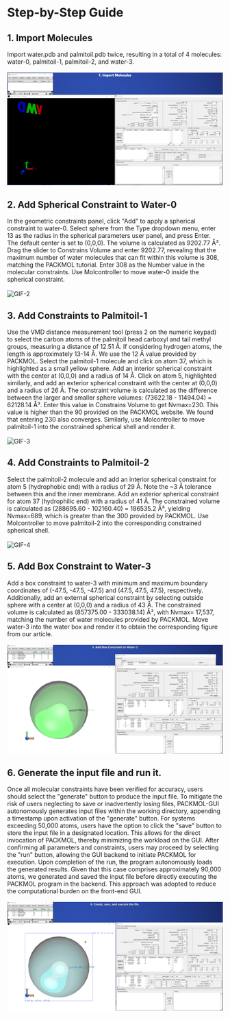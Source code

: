 Step-by-Step Guide
===========
##  1. Import Molecules<br>
Import water.pdb and palmitoil.pdb twice, resulting in a total of 4 molecules: water-0, palmitoil-1, palmitoil-2, and water-3.<br><br>
![GIF-1](https://github.com/MSM-RAD-X-VMD-Plugin/PACKMOL-GUI/blob/main/annotated-recording-examples/Example-1-1.gif)
##  2. Add Spherical Constraint to Water-0
In the geometric constraints panel, click "Add" to apply a spherical constraint to water-0.
Select sphere from the Type dropdown menu, enter 13 as the radius in the spherical parameters user panel, and press Enter. The default center is set to (0,0,0).
The volume is calculated as 9202.77 Å³. Drag the slider to Constrains Volume and enter 9202.77, revealing that the maximum number of water molecules that can fit within this volume is 308, matching the PACKMOL tutorial. Enter 308 as the Number value in the molecular constraints. Use Molcontroller to move water-0 inside the spherical constraint.<br><br>
![GIF-2](https://github.com/MSM-RAD-X-VMD-Plugin/PACKMOL-GUI/blob/main/annotated-recording-examples/Example-1-2.gif)
## 3. Add Constraints to Palmitoil-1
Use the VMD distance measurement tool (press 2 on the numeric keypad) to select the carbon atoms of the palmitoil head carboxyl and tail methyl groups, measuring a distance of 12.51 Å. If considering hydrogen atoms, the length is approximately 13-14 Å. We use the 12 Å value provided by PACKMOL.
Select the palmitoil-1 molecule and click on atom 37, which is highlighted as a small yellow sphere. Add an interior spherical constraint with the center at (0,0,0) and a radius of 14 Å. Click on atom 5, highlighted similarly, and add an exterior spherical constraint with the center at (0,0,0) and a radius of 26 Å. The constraint volume is calculated as the difference between the larger and smaller sphere volumes: (73622.18 - 11494.04) = 62128.14 Å³. Enter this value in Constrains Volume to get Nvmax=230. This value is higher than the 90 provided on the PACKMOL website. We found that entering 230 also converges. Similarly, use Molcontroller to move palmitoil-1 into the constrained spherical shell and render it.<br><br>
![GIF-3](https://github.com/MSM-RAD-X-VMD-Plugin/PACKMOL-GUI/blob/main/annotated-recording-examples/Example-1-3.gif)
## 4. Add Constraints to Palmitoil-2
Select the palmitoil-2 molecule and add an interior spherical constraint for atom 5 (hydrophobic end) with a radius of 29 Å. Note the ~3 Å tolerance between this and the inner membrane.
Add an exterior spherical constraint for atom 37 (hydrophilic end) with a radius of 41 Å. The constrained volume is calculated as (288695.60 - 102160.40) = 186535.2 Å³, yielding Nvmax=689, which is greater than the 300 provided by PACKMOL. Use Molcontroller to move palmitoil-2 into the corresponding constrained spherical shell.<br><br>
![GIF-4](https://github.com/MSM-RAD-X-VMD-Plugin/PACKMOL-GUI/blob/main/annotated-recording-examples/Example-1-4.gif)
## 5. Add Box Constraint to Water-3
Add a box constraint to water-3 with minimum and maximum boundary coordinates of (-47.5, -47.5, -47.5) and (47.5, 47.5, 47.5), respectively.
Additionally, add an external spherical constraint by selecting outside sphere with a center at (0,0,0) and a radius of 43 Å. The constrained volume is calculated as (857375.00 - 333038.14) Å³, with Nvmax= 17,537, matching the number of water molecules provided by PACKMOL. Move water-3 into the water box and render it to obtain the corresponding figure from our article.<br><br>
![GIF-5](https://github.com/MSM-RAD-X-VMD-Plugin/PACKMOL-GUI/blob/main/annotated-recording-examples/Example-1-5.gif)
## 6. Generate the input file and run it.
Once all molecular constraints have been verified for accuracy, users should select the "generate" button to produce the input file. To mitigate the risk of users neglecting to save or inadvertently losing files, PACKMOL-GUI autonomously generates input files within the working directory, appending a timestamp upon activation of the "generate" button. For systems exceeding 50,000 atoms, users have the option to click the "save" button to store the input file in a designated location. This allows for the direct invocation of PACKMOL, thereby minimizing the workload on the GUI. After confirming all parameters and constraints, users may proceed by selecting the "run" button, allowing the GUI backend to initiate PACKMOL for execution. Upon completion of the run, the program autonomously loads the generated results. Given that this case comprises approximately 90,000 atoms, we generated and saved the input file before directly executing the PACKMOL program in the backend. This approach was adopted to reduce the computational burden on the front-end GUI.<br><br>
![GIF-6](https://github.com/MSM-RAD-X-VMD-Plugin/PACKMOL-GUI/blob/main/annotated-recording-examples/Example-1-6.gif)
